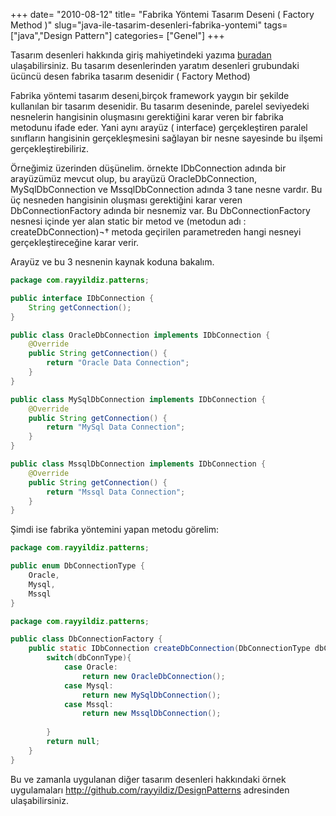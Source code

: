 +++
date= "2010-08-12"
title= "Fabrika Yöntemi Tasarım Deseni ( Factory Method )"
slug="java-ile-tasarim-desenleri-fabrika-yontemi"
tags= ["java","Design Pattern"]
categories= ["Genel"]
+++



Tasarım desenleri hakkında giriş mahiyetindeki yazıma [buradan](/tr/java-ile-tasarim-desenleri/) ulaşabilirsiniz. Bu tasarım desenlerinden yaratım desenleri grubundaki ücüncü desen fabrika tasarım desenidir ( Factory Method)

Fabrika yöntemi tasarım deseni,birçok framework yaygın bir şekilde kullanılan bir tasarım desenidir. Bu tasarım deseninde, parelel seviyedeki nesnelerin hangisinin oluşmasını gerektiğini karar veren bir fabrika metodunu ifade eder. Yani aynı arayüz ( interface) gerçekleştiren paralel sınıfların hangisinin gerçekleşmesini sağlayan bir nesne sayesinde bu ilşemi gerçekleştirebiliriz.

Örneğimiz üzerinden düşünelim. örnekte IDbConnection adında bir arayüzümüz mevcut olup, bu arayüzü OracleDbConnection, MySqlDbConnection ve MssqlDbConnection adında 3 tane nesne vardır. Bu üç nesneden hangisinin oluşması gerektiğini karar veren DbConnectionFactory adında bir nesnemiz var. Bu DbConnectionFactory nesnesi içinde yer alan static bir metod ve (metodun adı : createDbConnection)¬† metoda geçirilen parametreden hangi nesneyi gerçekleştireceğine karar verir.

Arayüz ve bu 3 nesnenin kaynak koduna bakalım.

```java
package com.rayyildiz.patterns;

public interface IDbConnection {
	String getConnection();
}

public class OracleDbConnection implements IDbConnection {
	@Override
	public String getConnection() {
		return "Oracle Data Connection";
	}
}

public class MySqlDbConnection implements IDbConnection {
	@Override
	public String getConnection() {
		return "MySql Data Connection";
	}
}

public class MssqlDbConnection implements IDbConnection {
	@Override
	public String getConnection() {
		return "Mssql Data Connection";
	}
}
```

Şimdi ise fabrika yöntemini yapan metodu görelim:

```java
package com.rayyildiz.patterns;

public enum DbConnectionType {
	Oracle,
	Mysql,
	Mssql
}

package com.rayyildiz.patterns;

public class DbConnectionFactory {
	public static IDbConnection createDbConnection(DbConnectionType dbConnType){
		switch(dbConnType){
			case Oracle:
				return new OracleDbConnection();
			case Mysql:
				return new MySqlDbConnection();
			case Mssql:
				return new MssqlDbConnection();
			
		}
		return null;
	}
}
```

Bu ve zamanla uygulanan diğer tasarım desenleri hakkındaki örnek uygulamaları <http://github.com/rayyildiz/DesignPatterns> adresinden ulaşabilirsiniz.